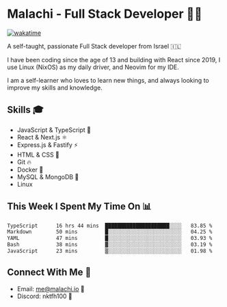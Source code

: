 # Malachi - Full Stack Developer 🚀🔥
[![wakatime](https://wakatime.com/badge/user/112ec769-e669-4b78-a46f-cf4343930741.svg)](https://wakatime.com/@112ec769-e669-4b78-a46f-cf4343930741)

A self-taught, passionate Full Stack developer from Israel 🇮🇱

I have been coding since the age of 13 and building with React since 2019, I use Linux (NixOS) as my daily driver, and Neovim for my IDE.

I am a self-learner who loves to learn new things, and always looking to improve my skills and knowledge.

## Skills 🎓
- JavaScript & TypeScript 💎
- React & Next.js ⚛️
- Express.js & Fastify ⚡️
- HTML & CSS 🎨
- Git 🔥
- Docker 🐳
- MySQL & MongoDB 💾
- Linux

## This Week I Spent My Time On 📊
<!--START_SECTION:waka-->

```txt
TypeScript      16 hrs 44 mins  █████████████████████░░░░   83.85 %
Markdown        50 mins         █░░░░░░░░░░░░░░░░░░░░░░░░   04.25 %
YAML            47 mins         █░░░░░░░░░░░░░░░░░░░░░░░░   03.93 %
Bash            38 mins         ▓░░░░░░░░░░░░░░░░░░░░░░░░   03.19 %
JavaScript      23 mins         ▒░░░░░░░░░░░░░░░░░░░░░░░░   01.98 %
```

<!--END_SECTION:waka-->


## Connect With Me 📱
- Email: me@malachi.io 📧
- Discord: nktfh100 👾

